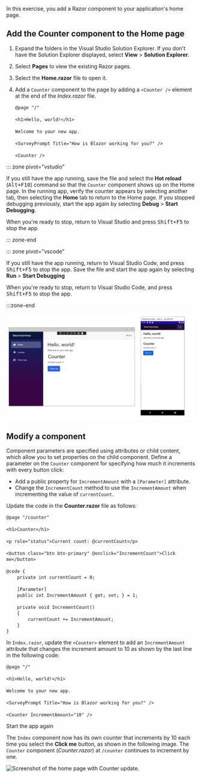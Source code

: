 In this exercise, you add a Razor component to your application's home page.

## Add the Counter component to the Home page

1. Expand the folders in the Visual Studio Solution Explorer. If you don't have the Solution Explorer displayed, select **View** > **Solution Explorer**.

1. Select **Pages** to view the existing Razor pages.

1. Select the **Home.razor** file to open it.

1. Add a `Counter` component to the page by adding a `<Counter />` element at the end of the _Index.razor_ file.

   ```razor
   @page "/"

   <h1>Hello, world!</h1>

   Welcome to your new app.

   <SurveyPrompt Title="How is Blazor working for you?" />

   <Counter />
   ```

::: zone pivot="vstudio"

If you still have the app running, save the file and select the **Hot reload** (<kbd>Alt+F10</kbd>) command so that the `Counter` component shows up on the Home page. In the running app, verify the counter appears by selecting another tab, then selecting the **Home** tab to return to the Home page. If you stopped debugging previously, start the app again by selecting **Debug** > **Start Debugging**.

When you're ready to stop, return to Visual Studio and press <kbd>Shift+F5</kbd> to stop the app.

::: zone-end

::: zone pivot="vscode"

If you still have the app running, return to Visual Studio Code, and press <kbd>Shift+F5</kbd> to stop the app. Save the file and start the app again by selecting **Run** > **Start Debugging**

When you're ready to stop, return to Visual Studio Code, and press <kbd>Shift+F5</kbd> to stop the app.

:::zone-end

![Screenshot of the counter component on the home page.](../media/counter-homepage.png)

## Modify a component

Component parameters are specified using attributes or child content, which allow you to set properties on the child component. Define a parameter on the `Counter` component for specifying how much it increments with every button click:

- Add a public property for `IncrementAmount` with a `[Parameter]` attribute.
- Change the `IncrementCount` method to use the `IncrementAmount` when incrementing the value of `currentCount`.

Update the code in the **Counter.razor** file as follows:

```razor
@page "/counter"

<h1>Counter</h1>

<p role="status">Current count: @currentCount</p>

<button class="btn btn-primary" @onclick="IncrementCount">Click me</button>

@code {
    private int currentCount = 0;

    [Parameter]
    public int IncrementAmount { get; set; } = 1;

    private void IncrementCount()
    {
        currentCount += IncrementAmount;
    }
}
```

In `Index.razor`, update the `<Counter>` element to add an `IncrementAmount` attribute that changes the increment amount to 10 as shown by the last line in the following code:

```razor
@page "/"

<h1>Hello, world!</h1>

Welcome to your new app.

<SurveyPrompt Title="How is Blazor working for you?" />

<Counter IncrementAmount="10" />
```

Start the app again 

The `Index` component now has its own counter that increments by 10 each time you select the **Click me** button, as shown in the following image. The `Counter` component (_Counter.razor_) at `/counter` continues to increment by one.

![Screenshot of the home page with Counter update.](../media/counter-homepage-modify.png)

